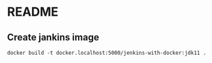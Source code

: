 # README

## Create jankins image

```
docker build -t docker.localhost:5000/jenkins-with-docker:jdk11 .
```